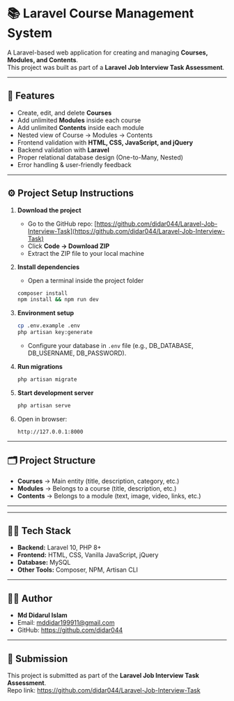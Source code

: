 # 📚 Laravel Course Management System


A Laravel-based web application for creating and managing **Courses, Modules, and Contents**.  
This project was built as part of a **Laravel Job Interview Task Assessment**.  

---

## 🚀 Features
- Create, edit, and delete **Courses**  
- Add unlimited **Modules** inside each course  
- Add unlimited **Contents** inside each module  
- Nested view of Course → Modules → Contents  
- Frontend validation with **HTML, CSS, JavaScript, and jQuery**  
- Backend validation with **Laravel**  
- Proper relational database design (One-to-Many, Nested)  
- Error handling & user-friendly feedback  

---

## ⚙️ Project Setup Instructions

1. **Download the project**
   - Go to the GitHub repo: [https://github.com/didar044/Laravel-Job-Interview-Task](https://github.com/didar044/Laravel-Job-Interview-Task)  
   - Click **Code → Download ZIP**  
   - Extract the ZIP file to your local machine  

2. **Install dependencies**
   - Open a terminal inside the project folder
   ```bash
   composer install
   npm install && npm run dev


3. **Environment setup**
   ```bash
   cp .env.example .env
   php artisan key:generate
   ```

   - Configure your database in `.env` file (e.g., DB_DATABASE, DB_USERNAME, DB_PASSWORD).

4. **Run migrations**
   ```bash
   php artisan migrate
   ```

5. **Start development server**
   ```bash
   php artisan serve
   ```

6. Open in browser:
   ```
   http://127.0.0.1:8000
   ```

---

## 🗂️ Project Structure
- **Courses** → Main entity (title, description, category, etc.)
- **Modules** → Belongs to a course (title, description, etc.)
- **Contents** → Belongs to a module (text, image, video, links, etc.)

---



---

## 👨‍💻 Tech Stack
- **Backend:** Laravel 10, PHP 8+
- **Frontend:** HTML, CSS, Vanilla JavaScript, jQuery
- **Database:** MySQL
- **Other Tools:** Composer, NPM, Artisan CLI

---

## 👨‍🎓 Author
- **Md Didarul Islam**  
- Email: mddidar199911@gmail.com 
- GitHub: https://github.com/didar044  
---

## 📩 Submission
This project is submitted as part of the **Laravel Job Interview Task Assessment**.  
Repo link: https://github.com/didar044/Laravel-Job-Interview-Task
